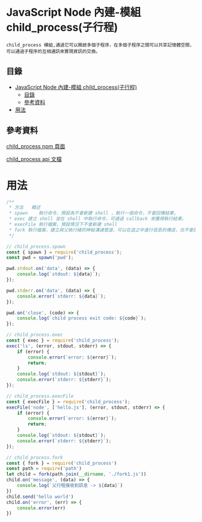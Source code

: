 # JavaScript Node 內建-模組 child_process(子行程)

```
child_process 模組,通過它可以開啟多個子程序，在多個子程序之間可以共享記憶體空間，可以通過子程序的互相通訊來實現資訊的交換。
```

## 目錄

- [JavaScript Node 內建-模組 child\_process(子行程)](#javascript-node-內建-模組-child_process子行程)
	- [目錄](#目錄)
	- [參考資料](#參考資料)
- [用法](#用法)

## 參考資料

[child_process npm 頁面](https://www.npmjs.com/package/child_process)

[child_process api 文檔](https://nodejs.org/docs/latest-v18.x/api/child_process.html)

# 用法

```JavaScript
/**
 * 方法	概述
 * spawn	執行命令，預設為不會新建 shell ，執行一個命令，不會回傳結果。
 * exec	建立 shell 並在 shell 中執行命令，可通過 callback 來獲得執行結果。
 * execFile	執行檔案，預設情況下不會新建 shell
 * fork	執行檔案，建立與父執行緒的神秘溝通管道，可以在這之中進行信息的傳送，也不會回傳結果。
 */

// child_process.spawn
const { spawn } = require('child_process');
const pwd = spawn('pwd');

pwd.stdout.on('data', (data) => {
    console.log(`stdout: ${data}`);
});

pwd.stderr.on('data', (data) => {
    console.error(`stderr: ${data}`);
});

pwd.on('close', (code) => {
    console.log(`child process exit code: ${code}`);
});

// child_process.exec
const { exec } = require('child_process');
exec('ls', (error, stdout, stderr) => {
    if (error) {
        console.error(`error: ${error}`);
        return;
    }
    console.log(`stdout: ${stdout}`);
    console.error(`stderr: ${stderr}`);
});

// child_process.execFile
const { execFile } = require('child_process');
execFile('node', ['hello.js'], (error, stdout, stderr) => {
    if (error) {
        console.error(`error: ${error}`);
        return;
    }
    console.log(`stdout: ${stdout}`);
    console.error(`stderr: ${stderr}`);
});

// child_process.fork
const { fork } = require('child_process')
const path = require('path')
let child = fork(path.join(__dirname, './fork1.js'))
child.on('message', (data) => {
    console.log(`父行程接收到訊息 -> ${data}`)
})
child.send('hello world')
child.on('error', (err) => {
    console.error(err)
})
```